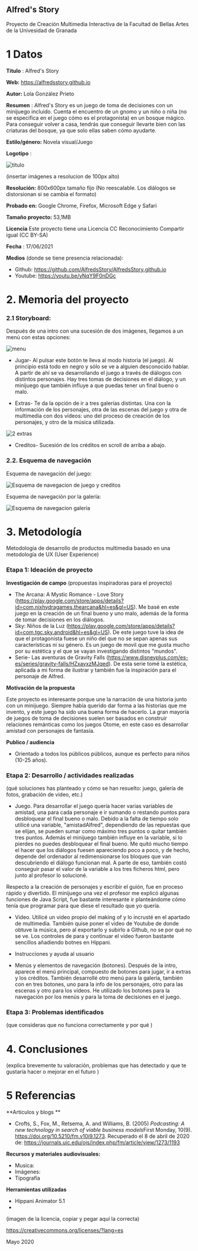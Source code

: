 ## Alfred's Story

Proyecto de Creación Multimedia Interactiva de la  Facultad de Bellas Artes de la Univesidad de Granada



# 1 Datos 



**Titulo** :  Alfred's Story

**Web:**   https://alfredsstory.github.io

**Autor:**  Lola González Prieto

**Resumen** : Alfred's Story es un juego de toma de decisiones con un minijuego incluido. Cuenta el encuentro de un gnomo y un niño o niña (no se especifica en el juego cómo es el protagonista) en un bosque mágico. Para conseguir volver a casa, tendrás que conseguir llevarte bien con las criaturas del bosque, ya que solo ellas saben cómo ayudarte.

**Estilo/género:**  Novela visual/Juego

**Logotipo** : 

![titulo](https://github.com/AlfredsStory/AlfredsStory.github.io/blob/master/medios/t%C3%ADtulo.png)

(insertar imágenes a resolucion de 100px alto)

**Resolución:** 800x600px tamaño fijo (No reescalable. Los diálogos se distorsionan si se cambia el formato)

**Probado en:**   Google Chrome, Firefox, Microsoft Edge y Safari

**Tamaño proyecto:** 53,1MB 

**Licencia** Este proyecto tiene una Licencia CC Reconocimiento Compartir igual (CC BY-SA)

**Fecha** : 17/06/2021

**Medios** (donde se tiene presencia relacionada):

- Github: https://github.com/AlfredsStory/AlfredsStory.github.io
- Youtube: https://youtu.be/yNqY9F0nDGc





# 2. Memoria del proyecto 

### 2.1 Storyboard: 
Después de una intro con una sucesión de dos imágenes, llegamos a un menú con estas opciones:

![menu](https://github.com/AlfredsStory/AlfredsStory.github.io/blob/master/botones/Menu.png)

- Jugar- Al pulsar este botón te lleva al modo historia (el juego). Al principio está todo en negro y sólo se ve a alguien desconocido hablar. A partir de ahí se va desarrollando el juego a través de diálogos con distintos personajes.  Hay tres tomas de decisiones en el diálogo, y un minijuego que también influye a que puedas tener un final bueno o malo.

- Extras- Te da la opción de ir a tres galerías distintas. Una con la información de los personajes, otra de las escenas del juego y otra de multimedia con dos vídeos: uno del proceso de creación de los personajes, y otro de la música utilizada.

![2 extras](https://github.com/AlfredsStory/AlfredsStory.github.io/blob/master/botones/2%20extras.png)

- Creditos- Sucesión de los créditos en scroll de arriba a abajo.


### 2.2. Esquema de navegación 

Esquema de navegación del juego:

![Esquema de navegacion de juego y creditos](https://github.com/AlfredsStory/AlfredsStory.github.io/blob/master/botones/Esquema%20de%20navegacion%20de%20juego%20y%20creditos.jpg)


Esquema de navegación por la galería:

![Esquema de navegacion galeria](https://github.com/AlfredsStory/AlfredsStory.github.io/blob/master/botones/Esquema%20de%20navegacion%20galeria.jpg)







# 3. Metodología

Metodología de desarrollo de productos multimedia basado en una metodología de UX (User Experience)



### Etapa 1: Ideación de proyecto

**Investigación de campo** (propuestas inspiradoras para el proyecto)

- The Arcana: A Mystic Romance - Love Story (https://play.google.com/store/apps/details?id=com.nixhydragames.thearcana&hl=es&gl=US). Me basé en este juego en la creación de un final bueno y uno malo, además de la forma de tomar decisiones en los diálogos.
- Sky: Niños de la Luz (https://play.google.com/store/apps/details?id=com.tgc.sky.android&hl=es&gl=US). De este juego tuve la idea de que el protagonista fuese un niño del que no se sepan apenas sus características ni su género. Es un juego de movil que me gusta mucho por su estética y el que se vayan investigando distintos "mundos".
- Serie- Las aventuras de Gravity Falls (https://www.disneyplus.com/es-es/series/gravity-falls/HZxayxzMJqed). De esta serie tomé la estética, aplicada a mi forma de ilustrar y también fue la inspiración para el personaje de Alfred.



**Motivación de la propuesta** 

Este  proyecto es interesante porque une la narración de una historia junto con un minijuego. Siempre había querido dar forma a las historias que me invento, y este juego ha sido una buena forma de hacerlo. La gran mayoría de juegos de toma de decisiones suelen ser basados en construir relaciones remánticas como los juegos Otome, en este caso es desarrollar amistad con personajes de fantasía.



**Publico / audiencia**

- Orientado a todos los públicos públicos, aunque es perfecto para niños (10-25 años). 





### Etapa 2: Desarrollo / actividades realizadas

(qué soluciones has planteado y cómo se han resuelto: juego, galería de fotos, grabación de video, etc.)

- Juego. Para desarrollar el juego quería hacer varias variables de amistad, una para cada personaje e ir sumando o restando puntos para desbloquear el final bueno o malo. Debido a la falta de tiempo solo utilicé una variable, "amistadAlfred", dependiendo de las repuestas que se elijan, se pueden sumar como máximo tres puntos o quitar también tres puntos. Además el minijuego también influye en la variable, si lo pierdes no puedes desbloquear el final bueno. Me quitó mucho tiempo el hacer que los diálogos fuesen apareciendo poco a poco, y de hecho, depende del ordenador al redimensionarse los bloques que van descubriendo el diálogo funcionan mal. A parte de eso, también costó conseguir pasar el valor de la variable a los tres ficheros html, pero junto al profesor lo solucioné. 

Respecto a la creación de personajes y escribir el guión, fue en proceso rápido y divertido. El minijuego una vez el profesor me explicó algunas funciones de Java Script, fue bastante interesante ir planteándome cómo tenía que programar para que diese el resultado que yo quería.

- Video. Utilicé un video propio del making of y lo incrusté en el apartado de multimedia. También quise poner el video de Youtube de donde obtuve la música, pero al exportarlo y subirlo a Github, no se por qué no se ve. Los controles de para y continuar el vídeo fueron bastante sencillos añadiendo botnes en Hippani.

- Instrucciones y ayuda al usuario 

- Menús y elementos de navegación (botones). Después de la intro, aparece el menú principal, compuesto de botones para jugar, ir a extras y los créditos. También desarrollé otro menú para la galería, también con en tres botones, uno para la info de los personajes, otro para las escenas y otro para los vídeos. He utilizado los botones para la navegación por los menús y para la toma de decisiones en el juego.



### Etapa 3: Problemas identificados

(que consideras que no  funciona correctamente y por qué )



# 4. Conclusiones 

(explica brevemente tu valoración, problemas que has detectado y que te gustaría hacer o mejorar en el futuro )







# 5 Referencias 

**Artículos y blogs ** 

- Crofts, S., Fox, M., Retsema, A. and Williams, B. (2005) *Podcasting: A new technology in search of viable business models*First Monday, 10(9). https://doi.org/10.5210/fm.v10i9.1273. Recuperado el 8 de abril de 2020 de: https://journals.uic.edu/ojs/index.php/fm/article/view/1273/1193

**Recursos y materiales audiovisuales:**

* Musica:  
* Imágenes:  
* Tipografía

**Herramientas utilizadas**

- Hippani Animator 5.1
- 



(imagen de la licencia, copiar y pegar aquí la correcta)

https://creativecommons.org/licenses/?lang=es

Mayo 2020
